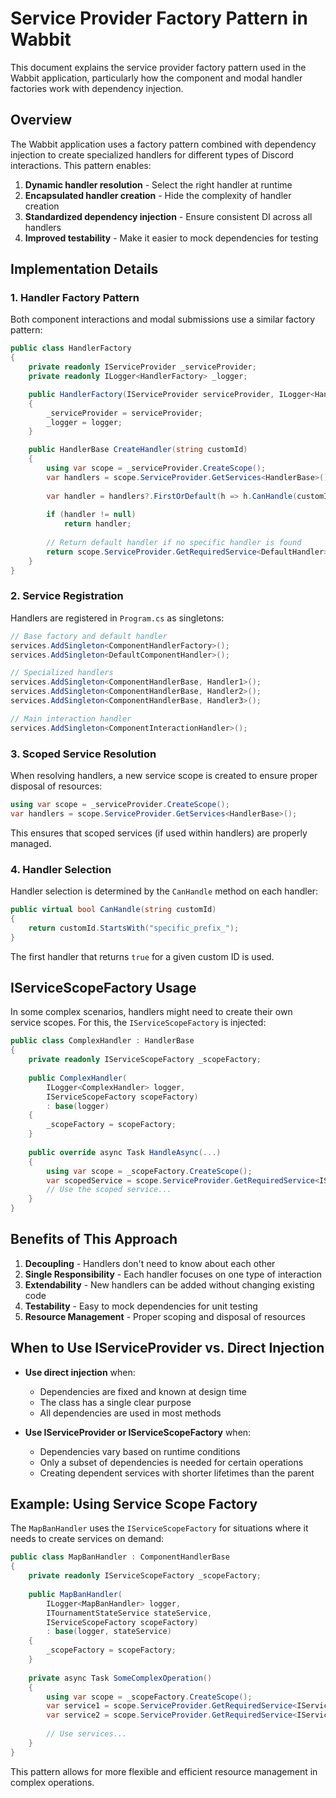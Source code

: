 # Service Provider Factory Pattern in Wabbit

This document explains the service provider factory pattern used in the Wabbit application, particularly how the component and modal handler factories work with dependency injection.

## Overview

The Wabbit application uses a factory pattern combined with dependency injection to create specialized handlers for different types of Discord interactions. This pattern enables:

1. **Dynamic handler resolution** - Select the right handler at runtime
2. **Encapsulated handler creation** - Hide the complexity of handler creation
3. **Standardized dependency injection** - Ensure consistent DI across all handlers
4. **Improved testability** - Make it easier to mock dependencies for testing

## Implementation Details

### 1. Handler Factory Pattern

Both component interactions and modal submissions use a similar factory pattern:

```csharp
public class HandlerFactory
{
    private readonly IServiceProvider _serviceProvider;
    private readonly ILogger<HandlerFactory> _logger;

    public HandlerFactory(IServiceProvider serviceProvider, ILogger<HandlerFactory> logger)
    {
        _serviceProvider = serviceProvider;
        _logger = logger;
    }

    public HandlerBase CreateHandler(string customId)
    {
        using var scope = _serviceProvider.CreateScope();
        var handlers = scope.ServiceProvider.GetServices<HandlerBase>();
        
        var handler = handlers?.FirstOrDefault(h => h.CanHandle(customId));
        
        if (handler != null)
            return handler;
            
        // Return default handler if no specific handler is found
        return scope.ServiceProvider.GetRequiredService<DefaultHandler>();
    }
}
```

### 2. Service Registration

Handlers are registered in `Program.cs` as singletons:

```csharp
// Base factory and default handler
services.AddSingleton<ComponentHandlerFactory>();
services.AddSingleton<DefaultComponentHandler>();

// Specialized handlers
services.AddSingleton<ComponentHandlerBase, Handler1>();
services.AddSingleton<ComponentHandlerBase, Handler2>();
services.AddSingleton<ComponentHandlerBase, Handler3>();

// Main interaction handler
services.AddSingleton<ComponentInteractionHandler>();
```

### 3. Scoped Service Resolution

When resolving handlers, a new service scope is created to ensure proper disposal of resources:

```csharp
using var scope = _serviceProvider.CreateScope();
var handlers = scope.ServiceProvider.GetServices<HandlerBase>();
```

This ensures that scoped services (if used within handlers) are properly managed.

### 4. Handler Selection

Handler selection is determined by the `CanHandle` method on each handler:

```csharp
public virtual bool CanHandle(string customId)
{
    return customId.StartsWith("specific_prefix_");
}
```

The first handler that returns `true` for a given custom ID is used.

## IServiceScopeFactory Usage

In some complex scenarios, handlers might need to create their own service scopes. For this, the `IServiceScopeFactory` is injected:

```csharp
public class ComplexHandler : HandlerBase
{
    private readonly IServiceScopeFactory _scopeFactory;
    
    public ComplexHandler(
        ILogger<ComplexHandler> logger,
        IServiceScopeFactory scopeFactory)
        : base(logger)
    {
        _scopeFactory = scopeFactory;
    }
    
    public override async Task HandleAsync(...)
    {
        using var scope = _scopeFactory.CreateScope();
        var scopedService = scope.ServiceProvider.GetRequiredService<IScopedService>();
        // Use the scoped service...
    }
}
```

## Benefits of This Approach

1. **Decoupling** - Handlers don't need to know about each other
2. **Single Responsibility** - Each handler focuses on one type of interaction
3. **Extendability** - New handlers can be added without changing existing code
4. **Testability** - Easy to mock dependencies for unit testing
5. **Resource Management** - Proper scoping and disposal of resources

## When to Use IServiceProvider vs. Direct Injection

- **Use direct injection** when:
  - Dependencies are fixed and known at design time
  - The class has a single clear purpose
  - All dependencies are used in most methods

- **Use IServiceProvider or IServiceScopeFactory** when:
  - Dependencies vary based on runtime conditions
  - Only a subset of dependencies is needed for certain operations
  - Creating dependent services with shorter lifetimes than the parent

## Example: Using Service Scope Factory

The `MapBanHandler` uses the `IServiceScopeFactory` for situations where it needs to create services on demand:

```csharp
public class MapBanHandler : ComponentHandlerBase
{
    private readonly IServiceScopeFactory _scopeFactory;
    
    public MapBanHandler(
        ILogger<MapBanHandler> logger,
        ITournamentStateService stateService,
        IServiceScopeFactory scopeFactory)
        : base(logger, stateService)
    {
        _scopeFactory = scopeFactory;
    }
    
    private async Task SomeComplexOperation()
    {
        using var scope = _scopeFactory.CreateScope();
        var service1 = scope.ServiceProvider.GetRequiredService<IService1>();
        var service2 = scope.ServiceProvider.GetRequiredService<IService2>();
        
        // Use services...
    }
}
```

This pattern allows for more flexible and efficient resource management in complex operations. 